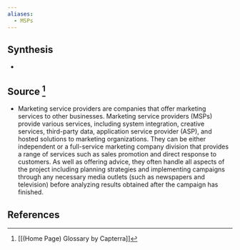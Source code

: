 ```yaml
---
aliases:
  - MSPs
---
```

## Synthesis
- 
## Source [^1]
- Marketing service providers are companies that offer marketing services to other businesses. Marketing service providers (MSPs) provide various services, including system integration, creative services, third-party data, application service provider (ASP), and hosted solutions to marketing organizations. They can be either independent or a full-service marketing company division that provides a range of services such as sales promotion and direct response to customers. As well as offering advice, they often handle all aspects of the project including planning strategies and implementing campaigns through any necessary media outlets (such as newspapers and television) before analyzing results obtained after the campaign has finished.
## References

[^1]: [[(Home Page) Glossary by Capterra]]